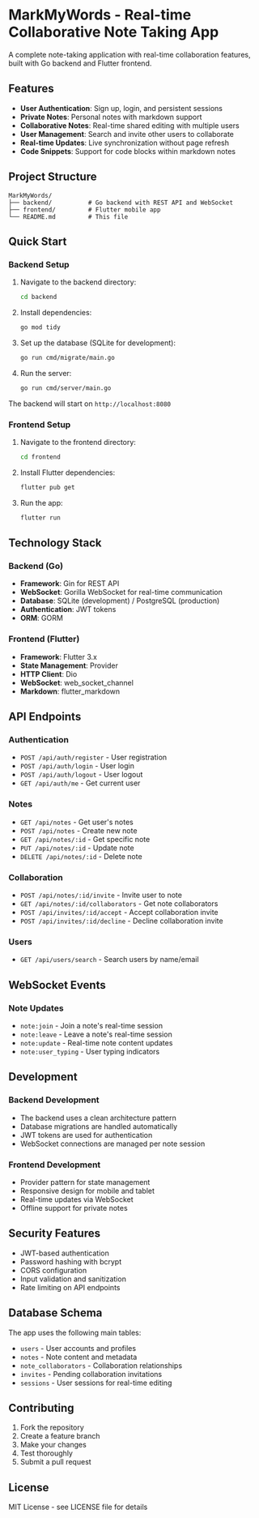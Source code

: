 # MarkMyWords - Real-time Collaborative Note Taking App

A complete note-taking application with real-time collaboration features, built with Go backend and Flutter frontend.

## Features

- **User Authentication**: Sign up, login, and persistent sessions
- **Private Notes**: Personal notes with markdown support
- **Collaborative Notes**: Real-time shared editing with multiple users
- **User Management**: Search and invite other users to collaborate
- **Real-time Updates**: Live synchronization without page refresh
- **Code Snippets**: Support for code blocks within markdown notes

## Project Structure

```
MarkMyWords/
├── backend/          # Go backend with REST API and WebSocket
├── frontend/         # Flutter mobile app
└── README.md         # This file
```

## Quick Start

### Backend Setup

1. Navigate to the backend directory:
   ```bash
   cd backend
   ```

2. Install dependencies:
   ```bash
   go mod tidy
   ```

3. Set up the database (SQLite for development):
   ```bash
   go run cmd/migrate/main.go
   ```

4. Run the server:
   ```bash
   go run cmd/server/main.go
   ```

The backend will start on `http://localhost:8080`

### Frontend Setup

1. Navigate to the frontend directory:
   ```bash
   cd frontend
   ```

2. Install Flutter dependencies:
   ```bash
   flutter pub get
   ```

3. Run the app:
   ```bash
   flutter run
   ```

## Technology Stack

### Backend (Go)
- **Framework**: Gin for REST API
- **WebSocket**: Gorilla WebSocket for real-time communication
- **Database**: SQLite (development) / PostgreSQL (production)
- **Authentication**: JWT tokens
- **ORM**: GORM

### Frontend (Flutter)
- **Framework**: Flutter 3.x
- **State Management**: Provider
- **HTTP Client**: Dio
- **WebSocket**: web_socket_channel
- **Markdown**: flutter_markdown

## API Endpoints

### Authentication
- `POST /api/auth/register` - User registration
- `POST /api/auth/login` - User login
- `POST /api/auth/logout` - User logout
- `GET /api/auth/me` - Get current user

### Notes
- `GET /api/notes` - Get user's notes
- `POST /api/notes` - Create new note
- `GET /api/notes/:id` - Get specific note
- `PUT /api/notes/:id` - Update note
- `DELETE /api/notes/:id` - Delete note

### Collaboration
- `POST /api/notes/:id/invite` - Invite user to note
- `GET /api/notes/:id/collaborators` - Get note collaborators
- `POST /api/invites/:id/accept` - Accept collaboration invite
- `POST /api/invites/:id/decline` - Decline collaboration invite

### Users
- `GET /api/users/search` - Search users by name/email

## WebSocket Events

### Note Updates
- `note:join` - Join a note's real-time session
- `note:leave` - Leave a note's real-time session
- `note:update` - Real-time note content updates
- `note:user_typing` - User typing indicators

## Development

### Backend Development
- The backend uses a clean architecture pattern
- Database migrations are handled automatically
- JWT tokens are used for authentication
- WebSocket connections are managed per note session

### Frontend Development
- Provider pattern for state management
- Responsive design for mobile and tablet
- Real-time updates via WebSocket
- Offline support for private notes

## Security Features

- JWT-based authentication
- Password hashing with bcrypt
- CORS configuration
- Input validation and sanitization
- Rate limiting on API endpoints

## Database Schema

The app uses the following main tables:
- `users` - User accounts and profiles
- `notes` - Note content and metadata
- `note_collaborators` - Collaboration relationships
- `invites` - Pending collaboration invitations
- `sessions` - User sessions for real-time editing

## Contributing

1. Fork the repository
2. Create a feature branch
3. Make your changes
4. Test thoroughly
5. Submit a pull request

## License

MIT License - see LICENSE file for details
